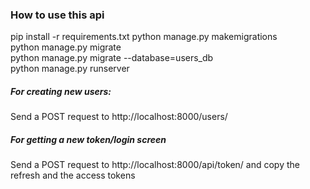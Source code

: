 ### How to use this api

pip install -r requirements.txt
python manage.py makemigrations </br>
python manage.py migrate </br>
python manage.py migrate --database=users_db </br>
python manage.py runserver </br>

##### For creating new users:
Send a POST request to http://localhost:8000/users/

##### For getting a new token/login screen
Send a POST request to http://localhost:8000/api/token/ and copy the refresh and the access tokens
